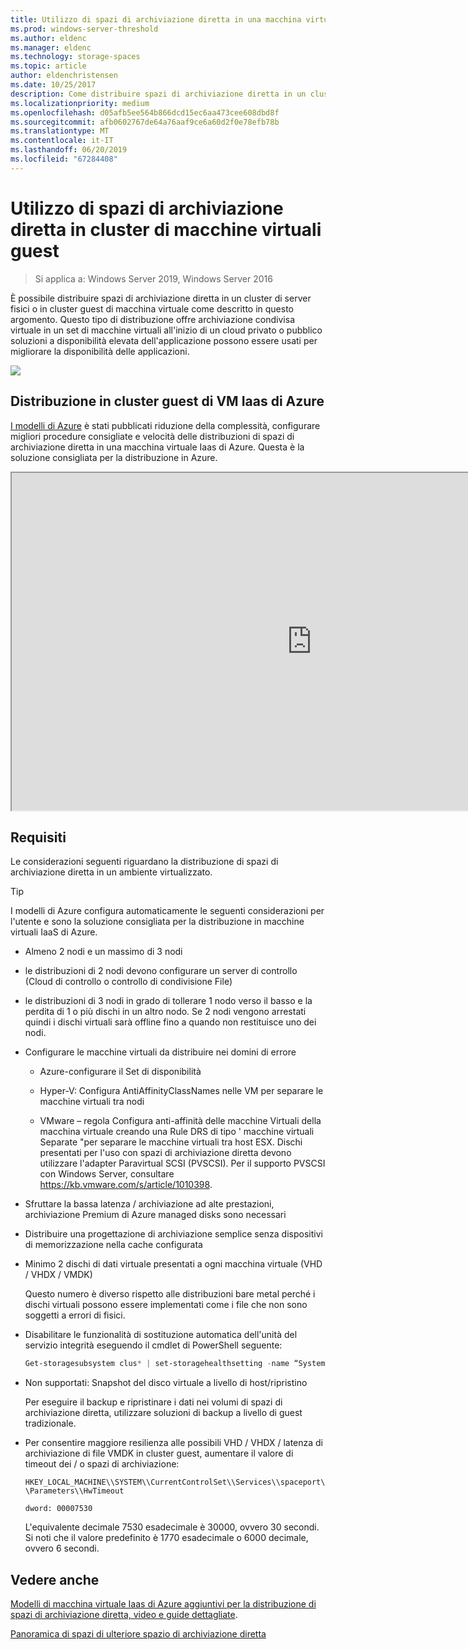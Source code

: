 ```yaml
---
title: Utilizzo di spazi di archiviazione diretta in una macchina virtuale
ms.prod: windows-server-threshold
ms.author: eldenc
ms.manager: eldenc
ms.technology: storage-spaces
ms.topic: article
author: eldenchristensen
ms.date: 10/25/2017
description: Come distribuire spazi di archiviazione diretta in un cluster guest di macchina virtuale, ad esempio, in Microsoft Azure.
ms.localizationpriority: medium
ms.openlocfilehash: d05afb5ee564b866dcd15ec6aa473cee608dbd8f
ms.sourcegitcommit: afb0602767de64a76aaf9ce6a60d2f0e78efb78b
ms.translationtype: MT
ms.contentlocale: it-IT
ms.lasthandoff: 06/20/2019
ms.locfileid: "67284408"
---
```

# <a name="using-storage-spaces-direct-in-guest-virtual-machine-clusters"></a>Utilizzo di spazi di archiviazione diretta in cluster di macchine virtuali guest

> Si applica a: Windows Server 2019, Windows Server 2016

È possibile distribuire spazi di archiviazione diretta in un cluster di server fisici o in cluster guest di macchina virtuale come descritto in questo argomento. Questo tipo di distribuzione offre archiviazione condivisa virtuale in un set di macchine virtuali all'inizio di un cloud privato o pubblico soluzioni a disponibilità elevata dell'applicazione possono essere usati per migliorare la disponibilità delle applicazioni.

![](media/storage-spaces-direct-in-vm/storage-spaces-direct-in-vm.png)

## <a name="deploying-in-azure-iaas-vm-guest-clusters"></a>Distribuzione in cluster guest di VM Iaas di Azure

[I modelli di Azure](https://github.com/robotechredmond/301-storage-spaces-direct-md) è stati pubblicati riduzione della complessità, configurare migliori procedure consigliate e velocità delle distribuzioni di spazi di archiviazione diretta in una macchina virtuale Iaas di Azure. Questa è la soluzione consigliata per la distribuzione in Azure.

<iframe src="https://channel9.msdn.com/Series/Microsoft-Hybrid-Cloud-Best-Practices-for-IT-Pros/Step-by-Step-Deploy-Windows-Server-2016-Storage-Spaces-Direct-S2D-Cluster-in-Microsoft-Azure/player" width="960" height="540" allowfullscreen></iframe>

## <a name="requirements"></a>Requisiti

Le considerazioni seguenti riguardano la distribuzione di spazi di archiviazione diretta in un ambiente virtualizzato.

> [!TIP]
> I modelli di Azure configura automaticamente le seguenti considerazioni per l'utente e sono la soluzione consigliata per la distribuzione in macchine virtuali IaaS di Azure.

-   Almeno 2 nodi e un massimo di 3 nodi

-   le distribuzioni di 2 nodi devono configurare un server di controllo (Cloud di controllo o controllo di condivisione File)

-   le distribuzioni di 3 nodi in grado di tollerare 1 nodo verso il basso e la perdita di 1 o più dischi in un altro nodo.  Se 2 nodi vengono arrestati quindi i dischi virtuali sarà offline fino a quando non restituisce uno dei nodi.  

-   Configurare le macchine virtuali da distribuire nei domini di errore

    -   Azure-configurare il Set di disponibilità

    -   Hyper-V: Configura AntiAffinityClassNames nelle VM per separare le macchine virtuali tra nodi

    -   VMware – regola Configura anti-affinità delle macchine Virtuali della macchina virtuale creando una Rule DRS di tipo ' macchine virtuali Separate "per separare le macchine virtuali tra host ESX. Dischi presentati per l'uso con spazi di archiviazione diretta devono utilizzare l'adapter Paravirtual SCSI (PVSCSI). Per il supporto PVSCSI con Windows Server, consultare https://kb.vmware.com/s/article/1010398.

-   Sfruttare la bassa latenza / archiviazione ad alte prestazioni, archiviazione Premium di Azure managed disks sono necessari

-   Distribuire una progettazione di archiviazione semplice senza dispositivi di memorizzazione nella cache configurata

-   Minimo 2 dischi di dati virtuale presentati a ogni macchina virtuale (VHD / VHDX / VMDK)

    Questo numero è diverso rispetto alle distribuzioni bare metal perché i dischi virtuali possono essere implementati come i file che non sono soggetti a errori di fisici.

-   Disabilitare le funzionalità di sostituzione automatica dell'unità del servizio integrità eseguendo il cmdlet di PowerShell seguente:

    ```powershell
    Get-storagesubsystem clus* | set-storagehealthsetting -name “System.Storage.PhysicalDisk.AutoReplace.Enabled” -value “False”
    ```

-   Non supportati: Snapshot del disco virtuale a livello di host/ripristino

    Per eseguire il backup e ripristinare i dati nei volumi di spazi di archiviazione diretta, utilizzare soluzioni di backup a livello di guest tradizionale.

-   Per consentire maggiore resilienza alle possibili VHD / VHDX / latenza di archiviazione di file VMDK in cluster guest, aumentare il valore di timeout dei / o spazi di archiviazione:

    `HKEY_LOCAL_MACHINE\\SYSTEM\\CurrentControlSet\\Services\\spaceport\\Parameters\\HwTimeout`

    `dword: 00007530`

    L'equivalente decimale 7530 esadecimale è 30000, ovvero 30 secondi. Si noti che il valore predefinito è 1770 esadecimale o 6000 decimale, ovvero 6 secondi.

## <a name="see-also"></a>Vedere anche

[Modelli di macchina virtuale Iaas di Azure aggiuntivi per la distribuzione di spazi di archiviazione diretta, video e guide dettagliate](https://techcommunity.microsoft.com/t5/Failover-Clustering/Deploying-IaaS-VM-Guest-Clusters-in-Microsoft-Azure/ba-p/372126).

[Panoramica di spazi di ulteriore spazio di archiviazione diretta](https://docs.microsoft.com/windows-server/storage/storage-spaces/storage-spaces-direct-overview)
